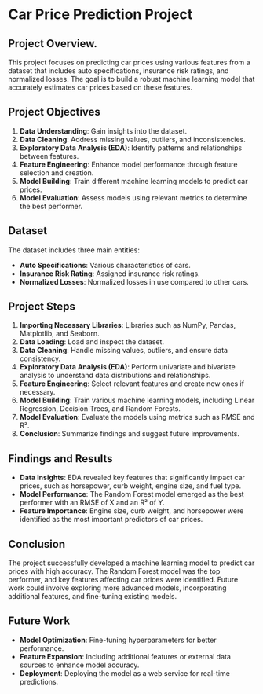 # Car Price Prediction Project

## Project Overview.

This project focuses on predicting car prices using various features from a dataset that includes auto specifications, insurance risk ratings, and normalized losses. The goal is to build a robust machine learning model that accurately estimates car prices based on these features.

## Project Objectives

1. **Data Understanding**: Gain insights into the dataset.
2. **Data Cleaning**: Address missing values, outliers, and inconsistencies.
3. **Exploratory Data Analysis (EDA)**: Identify patterns and relationships between features.
4. **Feature Engineering**: Enhance model performance through feature selection and creation.
5. **Model Building**: Train different machine learning models to predict car prices.
6. **Model Evaluation**: Assess models using relevant metrics to determine the best performer.

## Dataset

The dataset includes three main entities:

- **Auto Specifications**: Various characteristics of cars.
- **Insurance Risk Rating**: Assigned insurance risk ratings.
- **Normalized Losses**: Normalized losses in use compared to other cars.

## Project Steps

1. **Importing Necessary Libraries**: Libraries such as NumPy, Pandas, Matplotlib, and Seaborn.
2. **Data Loading**: Load and inspect the dataset.
3. **Data Cleaning**: Handle missing values, outliers, and ensure data consistency.
4. **Exploratory Data Analysis (EDA)**: Perform univariate and bivariate analysis to understand data distributions and relationships.
5. **Feature Engineering**: Select relevant features and create new ones if necessary.
6. **Model Building**: Train various machine learning models, including Linear Regression, Decision Trees, and Random Forests.
7. **Model Evaluation**: Evaluate the models using metrics such as RMSE and R².
8. **Conclusion**: Summarize findings and suggest future improvements.

## Findings and Results

- **Data Insights**: EDA revealed key features that significantly impact car prices, such as horsepower, curb weight, engine size, and fuel type.
- **Model Performance**: The Random Forest model emerged as the best performer with an RMSE of X and an R² of Y.
- **Feature Importance**: Engine size, curb weight, and horsepower were identified as the most important predictors of car prices.

## Conclusion

The project successfully developed a machine learning model to predict car prices with high accuracy. The Random Forest model was the top performer, and key features affecting car prices were identified. Future work could involve exploring more advanced models, incorporating additional features, and fine-tuning existing models.

## Future Work

- **Model Optimization**: Fine-tuning hyperparameters for better performance.
- **Feature Expansion**: Including additional features or external data sources to enhance model accuracy.
- **Deployment**: Deploying the model as a web service for real-time predictions.
